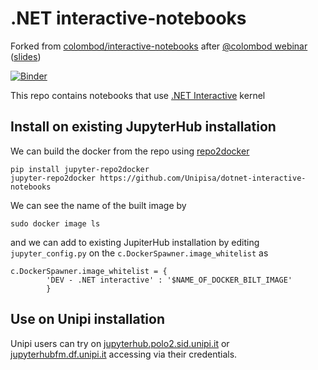 # .NET interactive-notebooks

Forked from [colombod/interactive-notebooks](https://github.com/colombod/interactive-notebooks) after [@colombod webinar](https://youtu.be/g67_d5pY_Uk) ([slides](https://www.fondazionecrui.it/wp-content/uploads/2020/10/NET-Interactive-piattaforma-opensource-per-insegnare-computer-science-e-data-science.pdf))

[![Binder](https://mybinder.org/badge_logo.svg)](https://mybinder.org/v2/gh/Unipisa/dotnet-interactive-notebooks/main?urlpath=lab/master)

This repo contains notebooks that use [.NET Interactive](https://github.com/dotnet/interactive) kernel

## Install on existing JupyterHub installation

We can build the docker from the repo using [repo2docker](https://github.com/jupyterhub/repo2docker)

```
pip install jupyter-repo2docker
jupyter-repo2docker https://github.com/Unipisa/dotnet-interactive-notebooks
```

We can see the name of the built image by

```
sudo docker image ls
```

and we can add to existing JupiterHub installation by editing `jupyter_config.py` on the `c.DockerSpawner.image_whitelist` as 

```
c.DockerSpawner.image_whitelist = {
        'DEV - .NET interactive' : '$NAME_OF_DOCKER_BILT_IMAGE'
        }       
```

## Use on Unipi installation

Unipi users can try on [jupyterhub.polo2.sid.unipi.it](https://jupyterhub.polo2.sid.unipi.it:8000/) or [jupyterhubfm.df.unipi.it](https://jupyterhubfm.df.unipi.it:8000/) accessing via their credentials.

